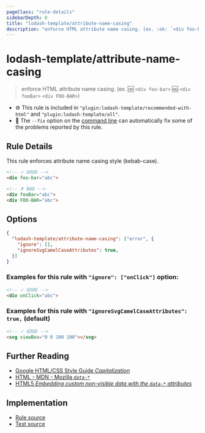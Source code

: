 ```yaml
---
pageClass: "rule-details"
sidebarDepth: 0
title: "lodash-template/attribute-name-casing"
description: "enforce HTML attribute name casing. (ex. :ok: `<div foo-bar>` :ng: `<div fooBar>` `<div FOO-BAR>`)"
---
```

# lodash-template/attribute-name-casing
> enforce HTML attribute name casing. (ex. :ok: `<div foo-bar>` :ng: `<div fooBar>` `<div FOO-BAR>`)

- :gear: This rule is included in `"plugin:lodash-template/recommended-with-html"` and `"plugin:lodash-template/all"`.
- :wrench: The `--fix` option on the [command line](https://eslint.org/docs/user-guide/command-line-interface#fixing-problems) can automatically fix some of the problems reported by this rule.

## Rule Details

This rule enforces attribute name casing style (kebab-case).

<eslint-code-block fix :rules="{'lodash-template/attribute-name-casing': ['error']}">

```html
<!-- ✓ GOOD -->
<div foo-bar="abc">

<!-- ✗ BAD -->
<div fooBar="abc">
<div FOO-BAR="abc">
```

</eslint-code-block>

## Options

```json
{
  "lodash-template/attribute-name-casing": ["error", {
    "ignore": [],
    "ignoreSvgCamelCaseAttributes": true,
  }]
}
```

### Examples for this rule with `"ignore": ["onClick"]` option:

<eslint-code-block fix :rules="{'lodash-template/attribute-name-casing': ['error', {'ignore': ['onClick']}]}">

```html
<!-- ✓ GOOD -->
<div onClick="abc">
```

</eslint-code-block>

### Examples for this rule with `"ignoreSvgCamelCaseAttributes": true,` (default)

<eslint-code-block fix :rules="{'lodash-template/attribute-name-casing': ['error', {'ignoreSvgCamelCaseAttributes': true}]}">

```html
<!-- ✓ GOOD -->
<svg viewBox="0 0 100 100"></svg>
```

</eslint-code-block>

## Further Reading

* [Google HTML/CSS Style Guide *Capitalization*](https://google.github.io/styleguide/htmlcssguide.html#Capitalization)
* [HTML - MDN - Mozilla *`data-*`*](https://developer.mozilla.org/en-US/docs/Web/HTML/Global_attributes/data-*)
* [HTML5 *Embedding custom non-visible data with the `data-*` attributes*](https://www.w3.org/TR/html5/dom.html#embedding-custom-non-visible-data-with-the-data-attributes)

## Implementation

- [Rule source](https://github.com/ota-meshi/eslint-plugin-lodash-template/blob/master/lib/rules/attribute-name-casing.js)
- [Test source](https://github.com/ota-meshi/eslint-plugin-lodash-template/blob/master/tests/lib/rules/attribute-name-casing.js)
